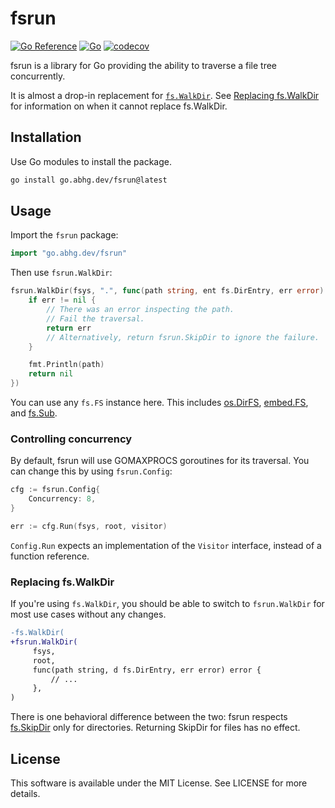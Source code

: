 # fsrun

[![Go Reference](https://pkg.go.dev/badge/go.abhg.dev/fsrun.svg)](https://pkg.go.dev/go.abhg.dev/fsrun)
[![Go](https://github.com/abhinav/fsrun-go/actions/workflows/go.yml/badge.svg)](https://github.com/abhinav/fsrun-go/actions/workflows/go.yml)
[![codecov](https://codecov.io/gh/abhinav/fsrun-go/branch/main/graph/badge.svg?token=W98KYF8SPE)](https://codecov.io/gh/abhinav/fsrun-go)

fsrun is a library for Go
providing the ability to traverse a file tree concurrently.

It is almost a drop-in replacement for
[`fs.WalkDir`](https://pkg.go.dev/io/fs#WalkDir).
See [Replacing fs.WalkDir](#replacing-fswalkdir)
for information on when it cannot replace fs.WalkDir.

## Installation

Use Go modules to install the package.

```bash
go install go.abhg.dev/fsrun@latest
```

## Usage

Import the `fsrun` package:

```go
import "go.abhg.dev/fsrun"
```

Then use `fsrun.WalkDir`:

```go
fsrun.WalkDir(fsys, ".", func(path string, ent fs.DirEntry, err error) error {
    if err != nil {
        // There was an error inspecting the path.
        // Fail the traversal.
        return err
        // Alternatively, return fsrun.SkipDir to ignore the failure.
    }

    fmt.Println(path)
    return nil
})
```

You can use any `fs.FS` instance here.
This includes
[os.DirFS](https://pkg.go.dev/os#DirFS),
[embed.FS](https://pkg.go.dev/embed), and
[fs.Sub](https://pkg.go.dev/io/fs#Sub).

### Controlling concurrency

By default, fsrun will use GOMAXPROCS goroutines for its traversal.
You can change this by using `fsrun.Config`:

```go
cfg := fsrun.Config{
    Concurrency: 8,
}

err := cfg.Run(fsys, root, visitor)
```

`Config.Run` expects an implementation of the `Visitor` interface,
instead of a function reference.

### Replacing fs.WalkDir

If you're using `fs.WalkDir`,
you should be able to switch to `fsrun.WalkDir`
for most use cases without any changes.

```diff
-fs.WalkDir(
+fsrun.WalkDir(
     fsys,
     root,
     func(path string, d fs.DirEntry, err error) error {
         // ...
     },
)
```

There is one behavioral difference between the two:
fsrun respects [fs.SkipDir](https://pkg.go.dev/io/fs#SkipDir)
only for directories.
Returning SkipDir for files has no effect.

## License

This software is available under the MIT License.
See LICENSE for more details.
